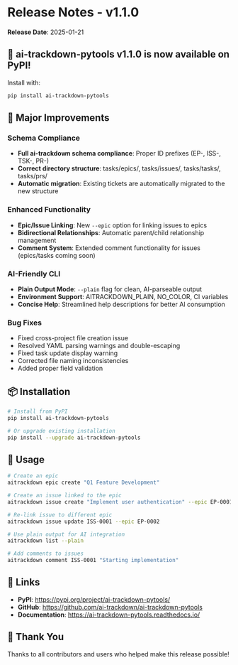# Release Notes - v1.1.0

**Release Date**: 2025-01-21

## 🎉 ai-trackdown-pytools v1.1.0 is now available on PyPI!

Install with:
```bash
pip install ai-trackdown-pytools
```

## 🚀 Major Improvements

### Schema Compliance
- **Full ai-trackdown schema compliance**: Proper ID prefixes (EP-, ISS-, TSK-, PR-)
- **Correct directory structure**: tasks/epics/, tasks/issues/, tasks/tasks/, tasks/prs/
- **Automatic migration**: Existing tickets are automatically migrated to the new structure

### Enhanced Functionality
- **Epic/Issue Linking**: New `--epic` option for linking issues to epics
- **Bidirectional Relationships**: Automatic parent/child relationship management
- **Comment System**: Extended comment functionality for issues (epics/tasks coming soon)

### AI-Friendly CLI
- **Plain Output Mode**: `--plain` flag for clean, AI-parseable output
- **Environment Support**: AITRACKDOWN_PLAIN, NO_COLOR, CI variables
- **Concise Help**: Streamlined help descriptions for better AI consumption

### Bug Fixes
- Fixed cross-project file creation issue
- Resolved YAML parsing warnings and double-escaping
- Fixed task update display warning
- Corrected file naming inconsistencies
- Added proper field validation

## 📦 Installation

```bash
# Install from PyPI
pip install ai-trackdown-pytools

# Or upgrade existing installation
pip install --upgrade ai-trackdown-pytools
```

## 🔧 Usage

```bash
# Create an epic
aitrackdown epic create "Q1 Feature Development"

# Create an issue linked to the epic
aitrackdown issue create "Implement user authentication" --epic EP-0001

# Re-link issue to different epic
aitrackdown issue update ISS-0001 --epic EP-0002

# Use plain output for AI integration
aitrackdown list --plain

# Add comments to issues
aitrackdown comment ISS-0001 "Starting implementation"
```

## 🔗 Links

- **PyPI**: https://pypi.org/project/ai-trackdown-pytools/
- **GitHub**: https://github.com/ai-trackdown/ai-trackdown-pytools
- **Documentation**: https://ai-trackdown-pytools.readthedocs.io/

## 🙏 Thank You

Thanks to all contributors and users who helped make this release possible!